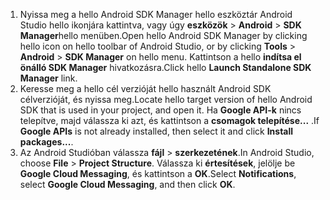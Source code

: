 1. <span data-ttu-id="6022f-101">Nyissa meg a hello Android SDK Manager hello eszköztár Android Studio hello ikonjára kattintva, vagy úgy **eszközök** > **Android** > **SDK Manager**hello menüben.</span><span class="sxs-lookup"><span data-stu-id="6022f-101">Open hello Android SDK Manager by clicking hello icon on hello toolbar of Android Studio, or by clicking **Tools** > **Android** > **SDK Manager** on hello menu.</span></span> <span data-ttu-id="6022f-102">Kattintson a hello **indítsa el önálló SDK Manager** hivatkozásra.</span><span class="sxs-lookup"><span data-stu-id="6022f-102">Click hello **Launch Standalone SDK Manager** link.</span></span>
2. <span data-ttu-id="6022f-103">Keresse meg a hello cél verzióját hello használt Android SDK célverzióját, és nyissa meg.</span><span class="sxs-lookup"><span data-stu-id="6022f-103">Locate hello target version of hello Android SDK that is used in your project, and open it.</span></span> <span data-ttu-id="6022f-104">Ha **Google API-k** nincs telepítve, majd válassza ki azt, és kattintson a **csomagok telepítése...** .</span><span class="sxs-lookup"><span data-stu-id="6022f-104">If **Google APIs** is not already installed, then select it and click **Install packages...**.</span></span>
3. <span data-ttu-id="6022f-105">Az Android Studióban válassza **fájl** > **szerkezetének**.</span><span class="sxs-lookup"><span data-stu-id="6022f-105">In Android Studio, choose **File** > **Project Structure**.</span></span> <span data-ttu-id="6022f-106">Válassza ki **értesítések**, jelölje be **Google Cloud Messaging**, és kattintson a **OK**.</span><span class="sxs-lookup"><span data-stu-id="6022f-106">Select **Notifications**, select **Google Cloud Messaging**, and then click **OK**.</span></span>

<!--
3. Open **AndroidManifest.xml** and add this tag toohello *application* tag.

        <meta-data android:name="com.google.android.gms.version"
            android:value="@integer/google_play_services_version" />
-->
